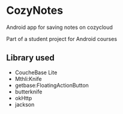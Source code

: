 # CozyNotes
Android app for saving notes on cozycloud

Part of a student project for Android courses

## Library used
* CoucheBase Lite
* Mthli:Knife
* getbase:FloatingActionButton
* butterknife
* okHttp
* jackson

